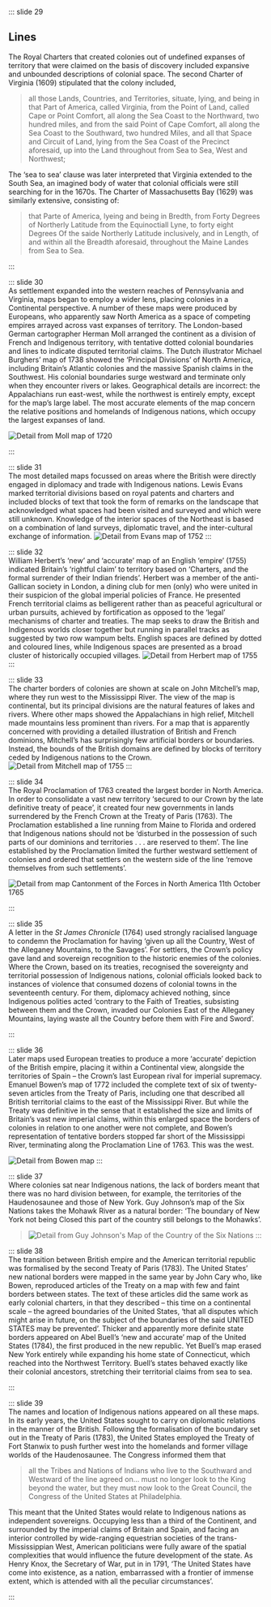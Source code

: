 ::: slide 29  
## Lines  

The Royal Charters that created colonies out of undefined expanses of territory that were claimed on the basis of discovery included expansive and unbounded descriptions of colonial space. The second Charter of Virginia (1609) stipulated that the colony included,
> all those Lands, Countries, and Territories, situate, lying, and being in that Part of America, called Virginia, from the Point of Land, called Cape or Point Comfort, all along the Sea Coast to the Northward, two hundred miles, and from the said Point of Cape Comfort, all along the Sea Coast to the Southward, two hundred Miles, and all that Space and Circuit of Land, lying from the Sea Coast of the Precinct aforesaid, up into the Land throughout from Sea to Sea, West and Northwest;

The ‘sea to sea’ clause was later interpreted that Virginia extended to the South Sea, an imagined body of water that colonial officials were still searching for in the 1670s. The Charter of Massachusetts Bay (1629) was similarly extensive, consisting of:

>that Parte of America, lyeing and being in Bredth, from Forty Degrees of Northerly Latitude from the Equinoctiall Lyne, to forty eight Degrees Of the saide Northerly Latitude inclusively, and in Length, of and within all the Breadth aforesaid, throughout the Maine Landes from Sea to Sea.

:::

::: slide 30  
As settlement expanded into the western reaches of Pennsylvania and Virginia, maps began to employ a wider lens, placing colonies in a Continental perspective. A number of these maps were produced by Europeans, who apparently saw North America as a space of competing empires arrayed across vast expanses of territory. The London-based German cartographer Herman Moll arranged the continent as a division of French and Indigenous territory, with tentative dotted colonial boundaries and lines to indicate disputed territorial claims. The Dutch illustrator Michael Burghers’ map of 1738 showed the ‘Principal Divisions’ of North America, including Britain’s Atlantic colonies and the massive Spanish claims in the Southwest. His colonial boundaries surge westward and terminate only when they encounter rivers or lakes. Geographical details are incorrect: the Appalachians run east-west, while the northwest is entirely empty, except for the map’s large label. The most accurate elements of the map concern the relative positions and homelands of Indigenous nations, which occupy the largest expanses of land.

![Detail from Moll map of 1720](../assets/img/stories/31-6-Moll-1720.jpg)

:::

::: slide 31  
The most detailed maps focussed on areas where the British were directly engaged in diplomacy and trade with Indigenous nations. Lewis Evans marked territorial divisions based on royal patents and charters and included blocks of text that took the form of remarks on the landscape that acknowledged what spaces had been visited and surveyed and which were still unknown. Knowledge of the interior spaces of the Northeast is based on a combination of land surveys, diplomatic travel, and the inter-cultural exchange of information.
![Detail from Evans map of 1752](../assets/img/stories/32-8-Evans-1752.jpg)
:::

::: slide 32  
William Herbert’s ‘new’ and ‘accurate’ map of an English ‘empire’ (1755) indicated Britain’s ‘rightful claim’ to territory based on ‘Charters, and the formal surrender of their Indian friends’. Herbert was a member of the anti-Gallican society in London, a dining club for men (only) who were united in their suspicion of the global imperial policies of France. He presented French territorial claims as belligerent rather than as peaceful agricultural or urban pursuits, achieved by fortification as opposed to the ‘legal’ mechanisms of charter and treaties. The map seeks to draw the British and Indigenous worlds closer together but running in parallel tracks as suggested by two row wampum belts. English spaces are defined by dotted and coloured lines, while Indigenous spaces are presented as a broad cluster of historically occupied villages.
![Detail from Herbert map of 1755](../assets/img/stories/33-Herbert.jpg)
:::

::: slide 33  
The charter borders of colonies are shown at scale on John Mitchell’s map, where they run west to the Mississippi River. The view of the map is continental, but its principal divisions are the natural features of lakes and rivers. Where other maps showed the Appalachians in high relief, Mitchell made mountains less prominent than rivers. For a map that is apparently concerned with providing a detailed illustration of British and French dominions, Mitchell’s has surprisingly few artificial borders or boundaries. Instead, the bounds of the British domains are defined by blocks of territory ceded by Indigenous nations to the Crown.
![Detail from Mitchell map of 1755](../assets/img/stories/34-Mitchell-1755h.jpg)
:::

::: slide 34  
The Royal Proclamation of 1763 created the largest border in North America. In order to consolidate a vast new territory ‘secured to our Crown by the late definitive treaty of peace’, it created four new governments in lands surrendered by the French Crown at the Treaty of Paris (1763). The Proclamation established a line running from Maine to Florida and ordered that Indigenous nations should not be ‘disturbed in the possession of such parts of our dominions and territories . . . are reserved to them’. The line established by the Proclamation limited the further westward settlement of colonies and ordered that settlers on the western side of the line ‘remove themselves from such settlements’.

![Detail from map Cantonment of the Forces in North America 11th October 1765](../assets/img/stories/35-CantonmentoftheforcesinNorthAmerica11thOctr1765.jpg)

:::

::: slide 35  
A letter in the *St James Chronicle* (1764) used strongly racialised language to condemn the Proclamation for having ‘given up all the Country, West of the Alleganey Mountains, to the Savages’. For settlers, the Crown’s policy gave land and sovereign recognition to the historic enemies of the colonies. Where the Crown, based on its treaties, recognised the sovereignty and territorial possession of Indigenous nations, colonial officials looked back to instances of violence that consumed dozens of colonial towns in the seventeenth century. For them, diplomacy achieved nothing, since Indigenous polities acted ‘contrary to the Faith of Treaties, subsisting between them and the Crown, invaded our Colonies East of the Alleganey Mountains, laying waste all the Country before them with Fire and Sword’.

:::

::: slide 36  
Later maps used European treaties to produce a more ‘accurate’ depiction of the British empire, placing it within a Continental view, alongside the territories of Spain – the Crown’s last European rival for imperial supremacy. Emanuel Bowen’s map of 1772 included the complete text of six of twenty-seven articles from the Treaty of Paris, including one that described all British territorial claims to the east of the Mississippi River. But while the Treaty was definitive in the sense that it established the size and limits of Britain’s vast new imperial claims, within this enlarged space the borders of colonies in relation to one another were not complete, and Bowen’s representation of tentative borders stopped far short of the Mississippi River, terminating along the Proclamation Line of 1763. This was the west. 

![Detail from Bowen map](../assets/img/stories/37-Bowen-1772c.jpg)
:::

::: slide 37  
Where colonies sat near Indigenous nations, the lack of borders meant that there was no hard division between, for example, the territories of the Haudenosaunee and those of New York. Guy Johnson’s map of the Six Nations takes the Mohawk River as a natural border: ‘The boundary of New York not being Closed this part of the country still belongs to the Mohawks’.
> ![Detail from Guy Johnson's Map of the Country of the Six Nations](../assets/img/stories/38-Guy_Johnson,_Map_of_the_Country_of_the_VI_Nations_1771.jpg)
:::

::: slide 38  
The transition between British empire and the American territorial republic was formalised by the second Treaty of Paris (1783). The United States’ new national borders were mapped in the same year by John Cary who, like Bowen, reproduced articles of the Treaty on a map with few and faint borders between states. The text of these articles did the same work as early colonial charters, in that they described – this time on a continental scale – the agreed boundaries of the United States, ‘that all disputes which might arise in future, on the subject of the boundaries of the said UNITED STATES may be prevented’.  Thicker and apparently more definite state borders appeared on Abel Buell’s ‘new and accurate’ map of the United States (1784), the first produced in the new republic. Yet Buell’s map erased New York entirely while expanding his home state of Connecticut, which reached into the Northwest Territory. Buell’s states behaved exactly like their colonial ancestors, stretching their territorial claims from sea to sea.

:::

::: slide 39  
The names and location of Indigenous nations appeared on all these maps. In its early years, the United States sought to carry on diplomatic relations in the manner of the British. Following the formalisation of the boundary set out in the Treaty of Paris (1783), the United States employed the Treaty of Fort Stanwix to push further west into the homelands and former village worlds of the Haudenosaunee. The Congress informed them that
> all the Tribes and Nations of Indians who live to the Southward and Westward of the line agreed on... must no longer look to the King beyond the water, but they must now look to the Great Council, the Congress of the United States at Philadelphia.

This meant that the United States would relate to Indigenous nations as independent sovereigns. Occupying less than a third of the Continent, and surrounded by the imperial claims of Britain and Spain, and facing an interior controlled by wide-ranging equestrian societies of the trans-Mississippian West, American politicians were fully aware of the spatial complexities that would influence the future development of the state. As Henry Knox, the Secretary of War, put in in 1791, ‘The United States have come into existence, as a nation, embarrassed with a frontier of immense extent, which is attended with all the peculiar circumstances’. 


:::
